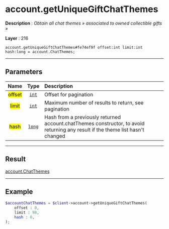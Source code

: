# account.getUniqueGiftChatThemes

**Description** : *Obtain all chat themes &raquo; associated to owned collectible gifts &raquo;*

**Layer** : 216

```tl
account.getUniqueGiftChatThemes#fe74ef9f offset:int limit:int hash:long = account.ChatThemes;
```

---

## Parameters

| Name | Type | Description |
| :---: | :---: | :--- |
| <mark>offset</mark> | [`int`](type/int) | Offset for pagination |
| <mark>limit</mark> | [`int`](type/int) | Maximum number of results to return, see pagination |
| <mark>hash</mark> | [`long`](type/long) | Hash from a previously returned account.chatThemes constructor, to avoid returning any result if the theme list hasn't changed |

---

## Result

[account.ChatThemes](type/account.ChatThemes)

---

## Example

```php
$accountChatThemes = $client->account->getUniqueGiftChatThemes(
	offset : 0,
	limit : 98,
	hash : 0,
);
```